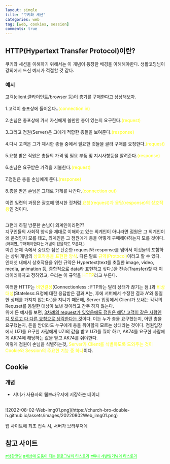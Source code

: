```yaml
---
layout: single
title: "쿠키와 세션"
categories: web
tag: [web, cookies, session]
comments: true
---
```


## HTTP(Hypertext Transfer Protocol)이란?
쿠키와 세션을 이해하기 위해서는 이 개념이 등장한 배경을 이해해야한다. 생활코딩님이 강의에서 드신 예시가 적절할 것 같다.

### 예시
고객(client:클라이언트/browser 등)이 총기를 구매한다고 상상해보자.
<br><br>
1.고객이 총포상에 들어온다..<span style="color:yellow">(connection in)</span>
<br><br>
2.손님은 총포상에 가서 자신에게 쓸만한 총이 있는지 요구한다.<span style="color:yellow">(request)</span>
<br><br>
3.그리고 점원(Server)은 그에게 적합한 총들을 보여준다.<span style="color:yellow">(response)</span>
<br><br>
4.다시 고객은 그가 제시한 총들 중에서 필요한 것들을 골라 구매를 요청한다.<span style="color:yellow">(request)</span>
<br><br>
5.요청 받은 직원은 총들의 가격 및 필요 부품 및 지시사항등을 알려준다.<span style="color:yellow">(response)</span>
<br><br>
6.손님은 요구받은 가격을 지불한다.<span style="color:yellow">(request)</span>
<br><br>
7.점원은 총을 손님에게 준다.<span style="color:yellow">(response)</span>
<br><br>
8.총을 받은 손님은 그대로 가게를 나간다.<span style="color:yellow">(connection out)</span>
<br><br>
이런 일련의 과정은 괄호에 명시한 것처럼 <span style="color:yellow">요청(request)과 응답(response)의 상호작용</span>인 것이다.

<br>그런데 하필 방문한 손님이 외계인이라면??<br>
지구인들의 사회적 양식을 제대로 이해하고 있는 외계인이 아니라면 점원은 그 외계인이 왜 온것인지 모를 테고, 외계인은 그 점원에게 총을 어떻게 구매해야하는지 모를 것이다.
<br><span style="font-size:12px;">(어쩌면,,구매해야한다는 개념이 없을지도 모른다.)</span>
<br>
이런 문제 속에서 중요한 점은 단순한 request와 response를 넘어서 이것들의 포함하는 상위 개념의 <span style="color:yellow">상호작용을 표현한 양식</span>. 다른 말로 <span style="color:yellow">규약(Protocol)</span>이라고 할 수 있다.
인터넷 내에서 상호작용을 위한 규약은 Hypertext(text를 초월한 image, video, media, animation 등, 종합적으로 data라 표현하고 싶다.)을 전송(Transfer)할 때 이러이러하자고 정하였고, 우리는 이 규약을 <span style="color:yellow">HTTP</span>라고 부른다.  
<br>
이러한 HTTP는 <span style="color:yellow">비연결성</span>(Connectionless : FTP와는 달리 상태가 끊기는 점.)과 <span style="color:yellow">비상태성</span>(Stateless:요청에 대한 응답받은 결과 A는, 후에 서버에서 수정한 결과 A'와 동일한 상태를 가지지 않는다.)을 지니기 때문에, 
Server 입장에서 Client가 보내는 각각의 Requset를 동일한 대상이 보낸 것이라고 간주 하지 않는다.
<br>
위에 든 예시를 보면, <span style="text-decoration:underline;">3차례의 request가 있었음에도 점원은 해당 고객이 같은 사람인지 모르고 다 다른 요청으로 생각한다는 것</span>이다. 이는 누가 총을 요구했는지, 어떤 총을 요구했는지, 돈을 받더라도 누구에게 총을 줘야할지 모르는 상태라는 것이다.
점원입장에서 UZI를 요구한 사람에게 UZI의 값을 받고 UZI를 줘야 하고, AK74를 요구한 사람에게 AK74에 해당하는 값을 받고 AK74를 줘야한다.
<br>
이렇게 점원이 손님을 식별하는것, <span style="color:yellow">Server가 Client를 식별하도록 도와주는 것이 Cookie와 Session의 주요한 기능 중 하나</span>이다.

## Cookie

### 개념
- 서버가 사용자의 웹브라우저에 저장하는 데이터
<br>
![2022-08-02-Web-img01.png](https://church-bro-double-h.github.io/assets/images/20220802Web_img01.png)

웹 사이트에 최초 접속 시, 서버가 브라우저에 

## 참고 사이트
<a href='https://www.opentutorials.org/course/3385/21673' target='_blank' style="color:lime; font-size:12px;">#생활코딩</a>
<a href='https://lovefor-you.tistory.com/247' target='_blank' style="color:lime; font-size:12px;">#세상에 도움이 되는 블로그님의 티스토리</a>
<a href='https://devuna.tistory.com/23' target='_blank' style="color:lime; font-size:12px;">#튜나 개발일기님의 티스토리</a>